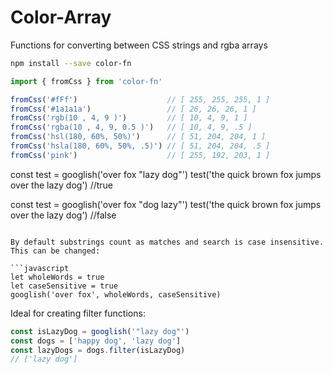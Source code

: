 # Color-Array

Functions for converting between CSS strings and rgba arrays

```bash
npm install --save color-fn
``` 

```javascript
import { fromCss } from 'color-fn'

fromCss('#fFf')                    // [ 255, 255, 255, 1 ]
fromCss('#1a1a1a')                 // [ 26, 26, 26, 1 ]
fromCss('rgb(10 , 4, 9 )')         // [ 10, 4, 9, 1 ]
fromCss('rgba(10 , 4, 9, 0.5 )')   // [ 10, 4, 9, .5 ]
fromCss('hsl(180, 60%, 50%)')      // [ 51, 204, 204, 1 ]
fromCss('hsla(180, 60%, 50%, .5)') // [ 51, 204, 204, .5 ]
fromCss('pink')                    // [ 255, 192, 203, 1 ]


```
const test = googlish('over fox "lazy dog"')
test('the quick brown fox jumps over the lazy dog')
//true

const test = googlish('over fox "dog lazy"')
test('the quick brown fox jumps over the lazy dog')
//false
```

By default substrings count as matches and search is case insensitive. This can be changed:

```javascript
let wholeWords = true
let caseSensitive = true
googlish('over fox', wholeWords, caseSensitive)
```

Ideal for creating filter functions:

```javascript
const isLazyDog = googlish('"lazy dog"')
const dogs = ['happy dog', 'lazy dog']
const lazyDogs = dogs.filter(isLazyDog)
// ['lazy dog']
```
